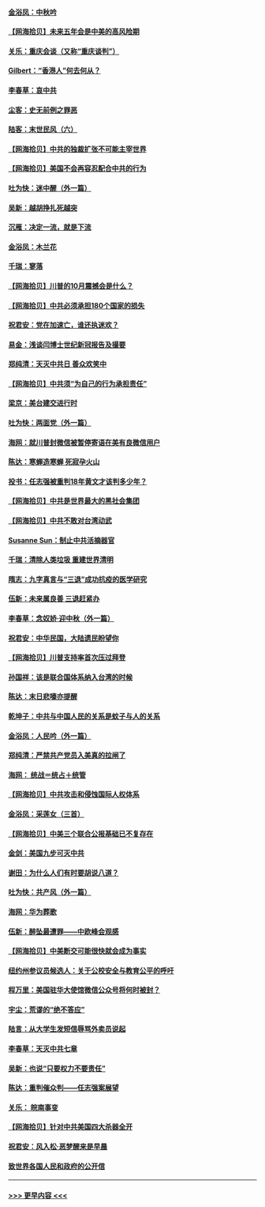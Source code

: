 #### [金浴凤：中秋吟](../pages/nsc993/n12441773.md?t=10010302) 
#### [【网海拾贝】未来五年会是中美的高风险期](../pages/nsc993/n12440760.md?t=10010302) 
#### [关乐：重庆会谈（又称“重庆谈判”）](../pages/nsc993/n12437525.md?t=10010302) 
#### [Gilbert：“香港人”何去何从？](../pages/nsc993/n12435894.md?t=10010302) 
#### [李春草：哀中共](../pages/nsc993/n12435874.md?t=10010302) 
#### [尘客：史无前例之罪恶](../pages/nsc993/n12435762.md?t=10010302) 
#### [陆客：末世民风（六）](../pages/nsc993/n12435354.md?t=10010302) 
#### [【网海拾贝】中共的独裁扩张不可能主宰世界](../pages/nsc993/n12435151.md?t=10010302) 
#### [【网海拾贝】美国不会再容忍配合中共的行为](../pages/nsc993/n12433808.md?t=10010302) 
#### [吐为快：迷中醒（外一篇）](../pages/nsc993/n12433585.md?t=10010302) 
#### [吴新：越胡挣扎死越突](../pages/nsc993/n12433562.md?t=10010302) 
#### [沉雁：决定一流，就是下流](../pages/nsc993/n12432128.md?t=10010302) 
#### [金浴凤：木兰花](../pages/nsc993/n12432124.md?t=10010302) 
#### [千瑞：寥落](../pages/nsc993/n12432071.md?t=10010302) 
#### [【网海拾贝】川普的10月震撼会是什么？](../pages/nsc993/n12431624.md?t=10010302) 
#### [【网海拾贝】中共必须承担180个国家的损失](../pages/nsc993/n12428893.md?t=10010302) 
#### [祝君安：党在加速亡，谁还执迷欢？](../pages/nsc993/n12428652.md?t=10010302) 
#### [易金：浅谈闫博士世纪新冠报告及撮要](../pages/nsc993/n12426822.md?t=10010302) 
#### [郑纯清：天灭中共日 善众欢笑中](../pages/nsc993/n12426784.md?t=10010302) 
#### [【网海拾贝】中共须“为自己的行为承担责任”](../pages/nsc993/n12426067.md?t=10010302) 
#### [梁京：美台建交进行时](../pages/nsc993/n12424066.md?t=10010302) 
#### [吐为快：两面党（外一篇）](../pages/nsc993/n12424043.md?t=10010302) 
#### [海网：就川普封微信被暂停寄语在美有良微信用户](../pages/nsc993/n12424021.md?t=10010302) 
#### [陈达：寒蝉造寒蝉 死寂孕火山](../pages/nsc993/n12423958.md?t=10010302) 
#### [投书：任志强被重判18年黄文才该判多少年？](../pages/nsc993/n12423672.md?t=10010302) 
#### [【网海拾贝】中共是世界最大的黑社会集团](../pages/nsc993/n12423543.md?t=10010302) 
#### [【网海拾贝】中共不敢对台湾动武](../pages/nsc993/n12421418.md?t=10010302) 
#### [Susanne Sun：制止中共活摘器官](../pages/nsc993/n12419654.md?t=10010302) 
#### [千瑞：清除人类垃圾 重建世界清明](../pages/nsc993/n12419414.md?t=10010302) 
#### [隋志：九字真言与“三退”成功抗疫的医学研究](../pages/nsc993/n12419248.md?t=10010302) 
#### [伍新：未来属良善 三退赶紧办](../pages/nsc993/n12418496.md?t=10010302) 
#### [李春草：念奴娇·迎中秋（外一篇）](../pages/nsc993/n12418465.md?t=10010302) 
#### [祝君安：中华民国，大陆遗民盼望你](../pages/nsc993/n12418089.md?t=10010302) 
#### [【网海拾贝】川普支持率首次压过拜登](../pages/nsc993/n12418050.md?t=10010302) 
#### [孙国祥：该是联合国体系纳入台湾的时候](../pages/nsc993/n12417369.md?t=10010302) 
#### [陈达：末日悲嚎亦提醒](../pages/nsc993/n12416736.md?t=10010302) 
#### [乾坤子：中共与中国人民的关系是蚊子与人的关系](../pages/nsc993/n12416632.md?t=10010302) 
#### [金浴凤：人民吟（外一篇）](../pages/nsc993/n12416567.md?t=10010302) 
#### [郑纯清：严禁共产党员入美真的拉闸了](../pages/nsc993/n12416550.md?t=10010302) 
#### [海网： 统战＝统占＋统管](../pages/nsc993/n12416404.md?t=10010302) 
#### [【网海拾贝】中共攻击和侵蚀国际人权体系](../pages/nsc993/n12416250.md?t=10010302) 
#### [金浴凤：采莲女（三首）](../pages/nsc993/n12415517.md?t=10010302) 
#### [【网海拾贝】中美三个联合公报基础已不复存在](../pages/nsc993/n12415054.md?t=10010302) 
#### [金剑：美国九步可灭中共](../pages/nsc993/n12413183.md?t=10010302) 
#### [谢田：为什么人们有时要胡说八道？](../pages/nsc993/n12411861.md?t=10010302) 
#### [吐为快：共产风（外一篇）](../pages/nsc993/n12411761.md?t=10010302) 
#### [海网：华为葬歌](../pages/nsc993/n12410381.md?t=10010302) 
#### [伍新：醉坠最遭罪——中欧峰会观感](../pages/nsc993/n12410364.md?t=10010302) 
#### [【网海拾贝】中美断交可能很快就会成为事实](../pages/nsc993/n12409495.md?t=10010302) 
#### [纽约州参议员候选人：关于公校安全与教育公平的呼吁](../pages/nsc993/n12409228.md?t=10010302) 
#### [程万里：美国驻华大使馆微信公众号将何时被封？](../pages/nsc993/n12407397.md?t=10010302) 
#### [宇尘：荒谬的“绝不答应”](../pages/nsc993/n12407360.md?t=10010302) 
#### [陆言：从大学生发短信辱骂外卖员说起](../pages/nsc993/n12407285.md?t=10010302) 
#### [李春草：天灭中共七章](../pages/nsc993/n12406988.md?t=10010302) 
#### [吴新：也说“只要权力不要责任”](../pages/nsc993/n12406966.md?t=10010302) 
#### [陈达：重判催众判——任志强案展望](../pages/nsc993/n12404540.md?t=10010302) 
#### [关乐： 皖南事变](../pages/nsc993/n12404288.md?t=10010302) 
#### [【网海拾贝】针对中共美国四大杀器全开](../pages/nsc993/n12404172.md?t=10010302) 
#### [祝君安：风入松‧恶梦醒来是早晨](../pages/nsc993/n12401953.md?t=10010302) 
#### [致世界各国人民和政府的公开信](../pages/nsc993/n12401824.md?t=10010302) 

----
#### [ >>> 更早内容 <<< ](../indexes/nsc993-earlier.md)
